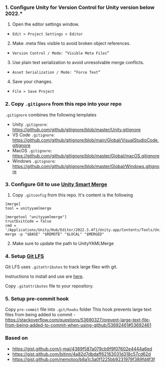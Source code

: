 ### 1. Configure Unity for Version Control for Unity version below 2022.*

1. Open the editor settings window.

- `Edit > Project Settings > Editor`

2. Make .meta files visible to avoid broken object references.

- `Version Control / Mode: “Visible Meta Files”`

3. Use plain text serialization to avoid unresolvable merge conflicts.

- `Asset Serialization / Mode: “Force Text”`

4. Save your changes.

- `File > Save Project`

### 2. Copy `.gitignore` from this repo into your repo

`.gitignore` combines the following templates

- Unity `.gitignore`: https://github.com/github/gitignore/blob/master/Unity.gitignore
- VS Code `.gitignore`: https://github.com/github/gitignore/blob/main/Global/VisualStudioCode.gitignore
- MacOS `.gitignore`: https://github.com/github/gitignore/blob/master/Global/macOS.gitignore
- Windows `.gitignore`: https://github.com/github/gitignore/blob/master/Global/Windows.gitignore

### 3. Configure Git to use [Unity Smart Merge](https://docs.unity3d.com/Manual/SmartMerge.html)

1. Copy `.gitconfig` from this repo. It's content is the following

```
[merge]
tool = unityyamlmerge

[mergetool "unityyamlmerge"]
trustExitCode = false
cmd = '/Applications/Unity/Hub/Editor/2022.3.4f1/Unity.app/Contents/Tools/UnityYAMLMerge' merge -p "$BASE" "$REMOTE" "$LOCAL" "$MERGED"
```

2. Make sure to update the path to UnityYAMLMerge

### 4. Setup [Git LFS](https://git-lfs.com/)

Git LFS uses `.gitattributes` to track large files with git.

Instructions to install and use are [here](<(https://git-lfs.com/)>).

Copy `.gitattributes` file to your repository.

### 5. Setup pre-commit hook

Copy `pre-commit` file into `.git/hooks` folder
This hook prevents large text files from being added to commit - https://stackoverflow.com/questions/53690327/prevent-large-text-file-from-being-added-to-commit-when-using-github/53692461#53692461

### Based on

- https://gist.github.com/j-mai/4389f587a079cb9f9f07602e4444a6ed
- https://gist.github.com/bitinn/4a82d7dbdaff62163031d318c57cd62d
- https://gist.github.com/nemotoo/b8a1c3a0f1225bb9231979f389fd4f3f
